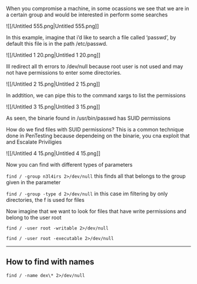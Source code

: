 When you compromise a machine, in some ocassions we see that we are in a certain group and would be interested in perform some searches

![[/Untitled 555.png|Untitled 555.png]]

In this example, imagine that i’d like to search a file called ‘passwd’, by default this file is in the path /etc/passwd.

![[/Untitled 1 20.png|Untitled 1 20.png]]

Ill redirect all th errors to /dev/null because root user is not used and may not have permissions to enter some directories.

![[/Untitled 2 15.png|Untitled 2 15.png]]

In addtition, we can pipe this to the command xargs to list the permissions

![[/Untitled 3 15.png|Untitled 3 15.png]]

As seen, the binarie found in /usr/bin/passwd has SUID permissions

How do we find files with SUID permissions? This is a common technique done in PenTesting because dependeing on the binarie, you cna exploit that and Escalate Priviligies

![[/Untitled 4 15.png|Untitled 4 15.png]]

Now you can find with different types of parameters

`find / -group n3l4irs 2>/dev/null` this finds all that belongs to the group given in the parameter

`find / -group -type d 2>/dev/null` in this case im filtering by only directories, the f is used for files

  

Now imagine that we want to look for files that have write permissions and belong to the user root

`find / -user root -writable 2>/dev/null`

`find / -user root -executable 2>/dev/null`

---

## How to find with names

`find / -name dex\* 2>/dev/null`